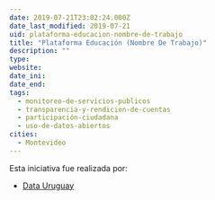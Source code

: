 ```yaml
---
date: 2019-07-21T23:02:24.000Z
date_last_modified: 2019-07-21
uid: plataforma-educacion-nombre-de-trabajo
title: "Plataforma Educación (Nombre De Trabajo)"
description: ""
type: 
website: 
date_ini: 
date_end: 
tags:
  - monitoreo-de-servicios-publicos
  - transparencia-y-rendicion-de-cuentas
  - participación-ciudadana
  - uso-de-datos-abiertos
cities: 
  - Montevideo
---
```


Esta iniciativa fue realizada por:

- [Data Uruguay](/organizaciones/data-uruguay)
